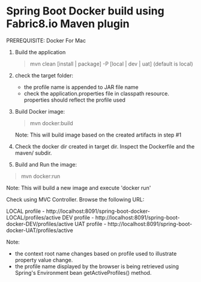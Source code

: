 # Spring Boot Docker build using Fabric8.io Maven plugin

PREREQUISITE: Docker For Mac

1. Build the application

   > mvn clean [install | package] -P [local | dev | uat] (default is local)

2. check the target folder:

   - the profile name is appended to JAR file name
   - check the application.properties file in classpath resource. properties should reflect the profile used

3. Build Docker image:

   > mvn docker:build

   Note: This will build image based on the created artifacts in step #1

4. Check the docker dir created in target dir. Inspect the Dockerfile and the maven/ subdir.

5. Build and Run the image:

  > mvn docker:run

  Note: This will build a new image and execute 'docker run'


Check using MVC Controller. Browse the following URL:

LOCAL profile - http://localhost:8091/spring-boot-docker-LOCAL/profiles/active
DEV profile - http://localhost:8091/spring-boot-docker-DEV/profiles/active
UAT profile - http://localhost:8091/spring-boot-docker-UAT/profiles/active

Note:
- the context root name changes based on profile used to illustrate property value change.
- the profile name displayed by the browser is being retrieved using Spring's Environment bean getActiveProfiles() method.